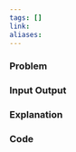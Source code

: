 ```yaml
---
tags: []
link: 
aliases:
---
```


### Problem


### Input Output


### Explanation



### Code

```cpp

```


